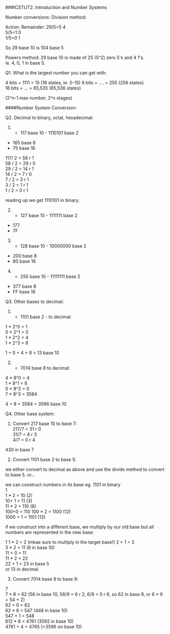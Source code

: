 ###ICSTUT2. Introduction and Number Systems  

Number conversions:
Division method:

Action:  Remainder:
29/5=5   4  
5/5=1    0  
1/5=0    1  

So 29 base 10 is 104 base 5


Powers method:
29 base 10 is made of 25 (5^2) zero 5's and 4 1's.  
ie. 4, 0, 1 in base 5.  

Q1. What is the largest number you can get with:  

4 bits = 1111 = 15 (16 states, ie. 0-15) 
8 bits = .... = 255 (256 states)  
16 bits = ... = 65,535 (65,536 states)  

(2^n-1 max number, 2^n stages)  

####Number System Conversion:  

Q2. Decimal to binary, octal, hexadecimal:  
1. - 117 base 10 - 1110101 base 2  
  - 165 base 8  
  - 75 base 16 

117/ 2 = 58 r 1  
58 / 2 = 29 r 0  
29 / 2 = 14 r 1  
14 / 2 = 7  r 0  
7  / 2 = 3  r 1  
3  / 2 = 1  r 1  
1  / 2 = 0  r 1  

reading up we get 1110101 in binary.  


2. - 127 base 10 - 1111111 base 2  
  - 177  
  - 7F  

3. - 128 base 10 - 10000000 base 2 
  - 200 base 8  
  - 80 base 16  

4. - 255 base 10 - 11111111 base 2  
  - 377 base 8
  - FF base 16  

Q3. Other bases to decimal:  
1. - 1101 base 2 - to decimal:  

1 * 2^0 = 1  
0 * 2^1 = 0  
1 * 2^2 = 4  
1 * 2^3 = 8  

1 + 0 + 4 + 8 = 13 base 10  

2. - 7014 base 8 to decimal:  

4 * 8^0 = 4  
1 * 8^1 = 8  
0 * 8^2 = 0  
7 * 8^3 = 3584  

4 + 8 + 3584 = 3596 base 10  

Q4. Other base system:  
1. Convert 217 base 10 to base 7:  
217/7 = 31 r 0  
31/7  = 4  r 3  
4/7   = 0  r 4  

430 in base 7  

2. Convert 1101 base 2 to base 5:

we either convert to decimal as above and use the divide method to convert to base 5. 
or...

we can  construct numbers in its base eg. 1101 in binary  
1  
1 * 2 = 10  (2)  
10+ 1 = 11  (3)  
11 * 2 = 110  (6)  
100+0 = 110
100 * 2 = 1100 (12)  
1000 + 1 = 1101 (13)  

if we construct into a different base, we multiply by our old base but all numbers are represented in the new base:  

1
1 * 2  = 2  (mkae sure to multiply in the target base!)
2 + 1 = 3  
3 * 2 = 11 (6 in base 10)  
11 + 0 = 11  
11 * 2 = 22  
22 + 1 = 23 in base 5  
or 13 in decimal.  

3. Convert 7014 base 8 to base 9:  

7  
7 * 8 = 62  (56 in base 10, 56/9 = 6 r 2, 6/9 = 0 r 6, so 62 in base 9, or 6 * 9 = 54 + 2)  
62 + 0 = 62  
62 * 8 = 547 (448 in base 10)  
547 + 1 = 548  
612 * 8 = 4761 (3592 in base 10)   
4761 + 4 = 4765  (=3596 on base 10)
